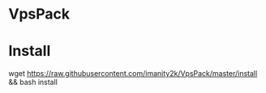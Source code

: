 # VpsPack

# Install

wget https://raw.githubusercontent.com/imanity2k/VpsPack/master/install && bash install